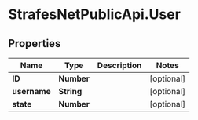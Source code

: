 # StrafesNetPublicApi.User

## Properties
Name | Type | Description | Notes
------------ | ------------- | ------------- | -------------
**ID** | **Number** |  | [optional] 
**username** | **String** |  | [optional] 
**state** | **Number** |  | [optional] 


